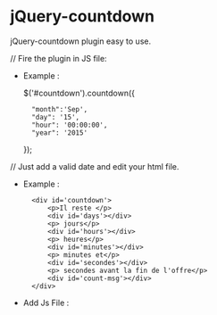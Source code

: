 # jQuery-countdown
jQuery-countdown plugin easy to use.

// Fire the plugin in JS file:

* Example :

    $('#countdown').countdown({
        
        "month":'Sep',
        "day": '15', 
        "hour": '00:00:00', 
        "year": '2015'
        
    });

// Just add a valid date and edit your html file. 

* Example :

        <div id='countdown'>
            <p>Il reste </p>
            <div id='days'></div>
            <p> jours</p>
            <div id='hours'></div>
            <p> heures</p>
            <div id='minutes'></div>
            <p> minutes et</p>
            <div id='secondes'></div>
            <p> secondes avant la fin de l'offre</p>
            <div id='count-msg'></div>          
        </div>


* Add Js File : 		<script src="../path/to/file/jQuery-countdown.js"></script>